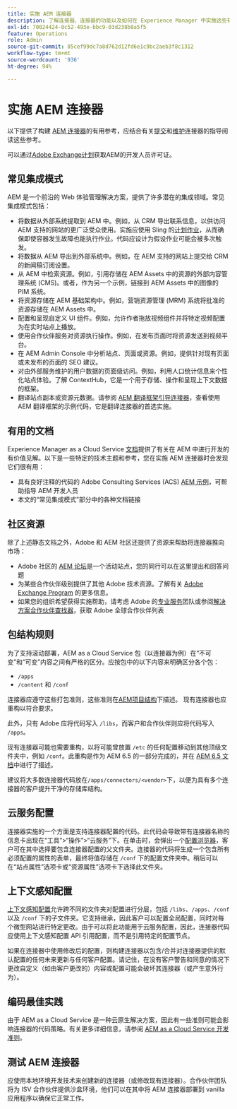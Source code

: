 ```yaml
---
title: 实施 AEM 连接器
description: 了解连接器、连接器的功能以及如何在 Experience Manager 中实施这些有价值的工具。
exl-id: 70024424-8c52-493e-bbc9-03d238b8a5f5
feature: Operations
role: Admin
source-git-commit: 85cef99dc7a8d762d12fd6e1c9bc2aeb3f8c1312
workflow-type: tm+mt
source-wordcount: '936'
ht-degree: 94%

---
```



实施 AEM 连接器
=============================

以下提供了构建 [AEM 连接器](https://www.adobe.io/apis/experiencecloud/aem/aemconnectors.html)的有用参考，应结合有关[提交](submit.md)和[维护](maintain.md)连接器的指导阅读这些参考。

可以通过[Adobe Exchange计划](https://partners.adobe.com/exchangeprogram/experiencecloud)获取AEM的开发人员许可证。

常见集成模式
---------------------------

AEM 是一个前沿的 Web 体验管理解决方案，提供了许多潜在的集成领域。常见集成模式包括：

* 将数据从外部系统提取到 AEM 中。例如，从 CRM 导出联系信息，以供访问 AEM 支持的网站的更广泛受众使用。实施应使用 Sling 的[计划作业](https://sling.apache.org/documentation/bundles/apache-sling-eventing-and-job-handling.html#scheduled-jobs)，从而确保即使容器发生故障也能执行作业。代码应设计为假设作业可能会被多次触发。
* 将数据从 AEM 导出到外部系统中。例如，在 AEM 支持的网站上提交给 CRM 的新闻稿订阅设置。
* 从 AEM 中检索资源。例如，引用存储在 AEM Assets 中的资源的外部内容管理系统 (CMS)。或者，作为另一个示例，链接到 AEM Assets 中的图像的 PIM 系统。
* 将资源存储在 AEM 基础架构中。例如，营销资源管理 (MRM) 系统将批准的资源存储在 AEM Assets 中。
* 配置和呈现自定义 UI 组件。例如，允许作者拖放视频组件并将特定视频配置为在实时站点上播放。
* 使用合作伙伴服务对资源执行操作。例如，在发布页面时将资源发送到视频平台。
* 在 AEM Admin Console 中分析站点、页面或资源。例如，提供针对现有页面或未发布的页面的 SEO 建议。
* 对由外部服务维护的用户数据的页面级访问。例如，利用人口统计信息来个性化站点体验。了解 ContextHub，它是一个用于存储、操作和呈现上下文数据的框架。
* 翻译站点副本或资源元数据。请参阅 [AEM 翻译框架引导连接器](https://github.com/Adobe-Marketing-Cloud/aem-translation-framework-bootstrap-connector)，查看使用 AEM 翻译框架的示例代码，它是翻译连接器的首选实施。


有用的文档
--------------------

Experience Manager as a Cloud Service [文档](../overview/introduction.md)提供了有关在 AEM 中进行开发的有价值见解。以下是一些特定的技术主题和参考，您在实施 AEM 连接器时会发现它们很有用：

* 具有良好注释的代码的 Adobe Consulting Services (ACS) [AEM 示例](https://adobe-consulting-services.github.io/acs-aem-samples/)，可帮助指导 AEM 开发人员
* 本文的“常见集成模式”部分中的各种文档链接

社区资源
--------------------

除了上述静态文档之外，Adobe 和 AEM 社区还提供了资源来帮助将连接器推向市场：

* Adobe 社区的 [AEM 论坛](https://help-forums.adobe.com/content/adobeforums/en/experience-manager-forum/adobe-experience-manager.html)是一个活动站点，您的同行可以在这里提出和回答问题
* 为某些合作伙伴级别提供了其他 Adobe 技术资源。了解有关 [Adobe Exchange Program](https://partners.adobe.com/exchangeprogram/experiencecloud) 的更多信息。
* 如果您的组织希望获得实施帮助，请考虑 Adobe 的[专业服务](https://www.adobe.com/cn/marketing-cloud/service-support/professional-consulting-training.html)团队或参阅[解决方案合作伙伴查找器](https://solutionpartners.adobe.com/home/partnerFinder.html)，获取 Adobe 全球合作伙伴列表

包结构规则
-----------------------

为了支持滚动部署，AEM as a Cloud Service 包（以连接器为例）在“不可变”和“可变”内容之间有严格的区分。应按包中的以下内容来明确区分各个包：

* `/apps`
* `/content` 和 `/conf`

连接器应遵守这些打包准则，这些准则在[AEM项目结构](/help/implementing/developing/introduction/aem-project-content-package-structure.md)下描述。 现有连接器也应重构以符合要求。

此外，只有 Adobe 应将代码写入 `/libs`，而客户和合作伙伴则应将代码写入 `/apps`。

现有连接器可能也需要重构，以将可能曾放置 `/etc` 的任何配置移动到其他顶级文件夹中，例如 `/conf`。此重构是作为 AEM 6.5 的一部分完成的，并在 [AEM 6.5 文档](https://experienceleague.adobe.com/docs/experience-manager-65/deploying/restructuring/repository-restructuring.html)中进行了描述。

建议将大多数连接器代码放在`/apps/connectors/<vendor>`下，以便为具有多个连接器的客户提升干净的存储库结构。

云服务配置
-----------------------------

连接器实施的一个方面是支持连接器配置的代码。此代码会导致带有连接器名称的信息卡出现在“工具”>“操作”>“云服务”下。在单击时，会弹出一个[配置浏览器](/help/implementing/developing/introduction/configurations.md#using-configuration-browser)，客户可在其中选择要包含连接器配置的父文件夹。连接器的代码将生成一个包含所有必须配置的属性的表单，最终将值存储在 `/conf` 下的配置文件夹中。稍后可以在“站点属性”选项卡或“资源属性”选项卡下选择此文件夹。


上下文感知配置
-----------------------------

[上下文感知配置](https://sling.apache.org/documentation/bundles/context-aware-configuration/context-aware-configuration.html)允许跨不同的文件夹对配置进行分层，包括 `/libs`、`/apps`、`/conf` 以及 `/conf` 下的子文件夹。它支持继承，因此客户可以配置全局配置，同时对每个微型网站进行特定更改。由于可以将此功能用于云服务配置，因此，连接器代码应使用上下文感知配置 API 引用配置，而不是引用特定的配置节点。

如果在连接器中使用修改后的配置，则构建连接器以包含/合并对连接器提供的默认配置的任何未来更新与任何客户配置。请记住，在没有客户警告和同意的情况下更改自定义（如由客户更改的）内容或配置可能会破坏其连接器（或产生意外行为）。

编码最佳实践
----------------------

由于 AEM as a Cloud Service 是一种云原生解决方案，因此有一些准则可能会影响连接器的代码策略。有关更多详细信息，请参阅 [AEM as a Cloud Service 开发准则](/help/implementing/developing/introduction/development-guidelines.md)。

测试 AEM 连接器
-------------------------

应使用本地环境开发技术来创建新的连接器（或修改现有连接器）。合作伙伴团队将为 ISV 合作伙伴提供沙盒环境，他们可以在其中将 AEM 连接器部署到 vanilla 应用程序以确保它正常工作。
